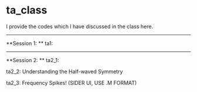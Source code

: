 # ta_class
I provide the codes which I have discussed in the class here.

----------------------------
**Session 1:
**
ta1:

----------------------------
**Session 2:
**
ta2_1:

ta2_2: Understanding the Half-waved Symmetry

ta2_3: Frequency Spikes! (SIDER UI, USE .M FORMAT)
